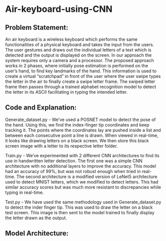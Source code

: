# Air-keyboard-using-CNN

## Problem Statement:

An air keyboard is a wireless keyboard which performs the same functionalities of a physical keyboard and takes the input from the users. The user gestures and draws out the individual letters of a text which is detected and the output is displayed on the screen. In our approach the system requires only a camera and a processor. The proposed approach works in 2 phases, where initially pose estimation is performed on the user’s hand, to find key landmarks of the hand. This information is used to create a virtual “scratchpad” in front of the user where the user swipe types the letter in the air to finally create a swipe letter frame. The swiped letter frame then passes through a trained alphabet recognition model to detect the letter in its ASCII facilitating in typing the intended letter. 

## Code and Explanation:
Generate_dataset.py - We’ve used a POSNET model to detect the pose of the hand. Using this, we find the index-finger tip coordinates and keep tracking it. The points where the coordinates lay are pushed inside a list and between each consecutive point a line is drawn. When viewed in real-time, it looks like drawing letters on a black screen. We then store this black screen image with a letter to its respective letter folder.

Train.py - We’ve experimented with 2 different CNN architectures to find its use in handwritten letter detection. The first one was a simple CNN architecture with no additional layers to improve the accuracy. This model had an accuracy of 99%, but was not robust enough when tried in real-time. The second architecture is a modified version of LeNet5 architecture used to detect MNIST letters, which we modified to detect letters. This had similar accuracy scores but was much more resistant to discrepancies while typing in real-time.

Test.py - We have used the same methodology used in Generate_dataset.py to detect the inder finger tip. This was used to draw the letter on a black test screen. This image is then sent to the model trained to finally display the letter drawn as the output.

## Model Architecture:


























